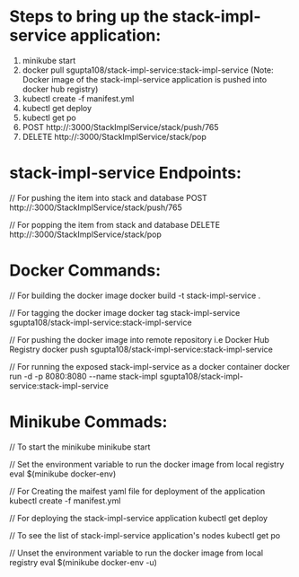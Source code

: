 
# Steps to bring up the stack-impl-service application:

1) minikube start
2) docker pull sgupta108/stack-impl-service:stack-impl-service (Note: Docker image of the stack-impl-service application is pushed into docker hub registry)
3) kubectl create -f manifest.yml
4) kubectl get deploy
5) kubectl get po
6) POST http://<ip-address-of-the-node>:3000/StackImplService/stack/push/765
7) DELETE http://<ip-address-of-the-node>:3000/StackImplService/stack/pop


# stack-impl-service Endpoints:

// For pushing the item into stack and database
POST http://<ip-address-of-the-node>:3000/StackImplService/stack/push/765

// For popping the item from stack and database
DELETE http://<ip-address-of-the-node>:3000/StackImplService/stack/pop


# Docker Commands:

// For building the docker image
docker build -t stack-impl-service .

// For tagging the docker image
docker tag stack-impl-service sgupta108/stack-impl-service:stack-impl-service

// For pushing the docker image into remote repository i.e Docker Hub Registry
docker push sgupta108/stack-impl-service:stack-impl-service

// For running the exposed stack-impl-service as a docker container
docker run -d -p 8080:8080 --name stack-impl sgupta108/stack-impl-service:stack-impl-service

# Minikube Commads:

// To start the minikube
minikube start

// Set the environment variable to run the docker image from local registry
eval $(minikube docker-env)

// For Creating the maifest yaml file for deployment of the application
kubectl create -f manifest.yml

// For deploying the stack-impl-service application
kubectl get deploy

// To see the list of stack-impl-service application's nodes
kubectl get po

// Unset the environment variable to run the docker image from local registry
eval $(minikube docker-env -u)
